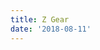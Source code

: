 ```yaml
---
title: Z Gear
date: '2018-08-11'
---
```


<script>
    import { page } from '$app/stores';
    const slug = $page.url.pathname;
    import Title from '$lib/components/Title.svelte'
    import Figure from '$lib/components/Figure.svelte'
</script>

<Title title="Z Gear" color="blue" align="center" />

## A retail site full of features

<Figure imgUrl={`${slug}showcase.jpg`} altname="Images of Z Gear retail web site features" caption="Z Gear web site features" figClass="title"/>

A retail site for a purveyor of accessories for the GoPro camera. Beginning with a logo design, I walked Z Gear through a creative process that yielded merchandise designs and a highly interactive retail site. This site utilized many interactive features including a content Management system (CMS), responsive layouts, mapped locations of stores, and 3D rotatable images of their products.
